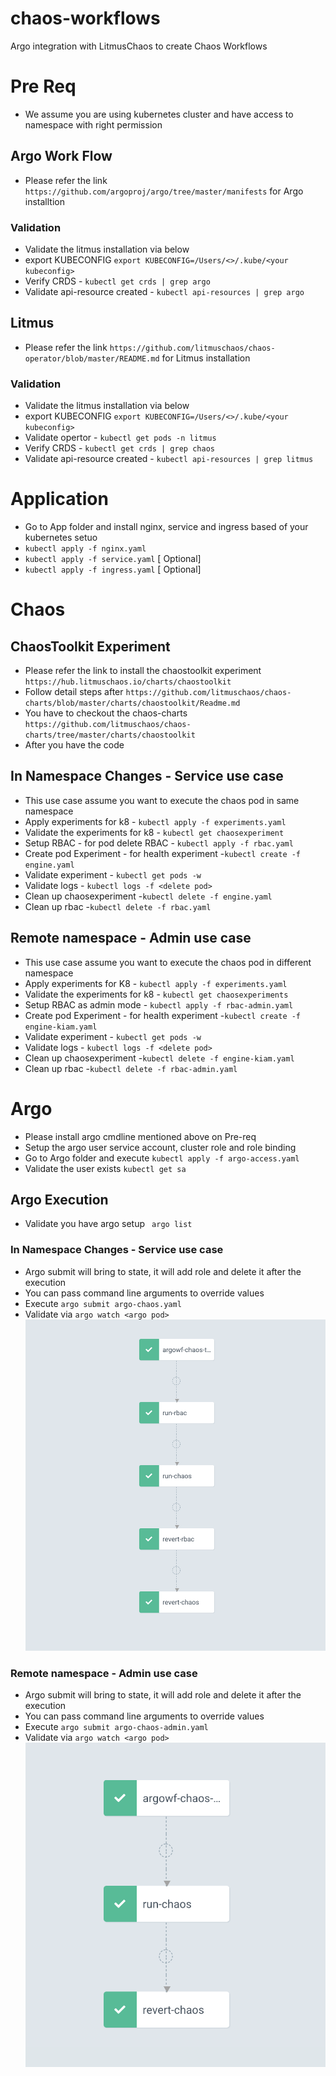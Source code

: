 # chaos-workflows
Argo integration with LitmusChaos to create Chaos Workflows

# Pre Req 
* We assume you are using kubernetes cluster and have access to namespace with right permission

## Argo Work Flow 
* Please refer the link `https://github.com/argoproj/argo/tree/master/manifests` for Argo installtion
### Validation 
* Validate the litmus installation via below 
* export KUBECONFIG `export KUBECONFIG=/Users/<>/.kube/<your kubeconfig>`
* Verify CRDS - `kubectl get crds | grep argo`
* Validate api-resource created - `kubectl api-resources | grep argo`


## Litmus
* Please refer the link `https://github.com/litmuschaos/chaos-operator/blob/master/README.md` for Litmus installation

### Validation 
* Validate the litmus installation via below 
* export KUBECONFIG `export KUBECONFIG=/Users/<>/.kube/<your kubeconfig>`
* Validate opertor - `kubectl get pods -n litmus`
* Verify CRDS - `kubectl get crds | grep chaos`
* Validate api-resource created - `kubectl api-resources | grep litmus`


# Application  
* Go to App folder and install nginx, service and ingress based of your kubernetes setuo
* `kubectl apply -f nginx.yaml`
* `kubectl apply -f service.yaml` [ Optional]
* `kubectl apply -f ingress.yaml` [ Optional]

# Chaos 

## ChaosToolkit Experiment
* Please refer the link to install the chaostoolkit experiment `https://hub.litmuschaos.io/charts/chaostoolkit` 
* Follow detail steps after `https://github.com/litmuschaos/chaos-charts/blob/master/charts/chaostoolkit/Readme.md` 
* You have to checkout the chaos-charts `https://github.com/litmuschaos/chaos-charts/tree/master/charts/chaostoolkit`
* After you have the code 

## In Namespace Changes - Service use case
* This use case assume you want to execute the chaos pod in same namespace
* Apply experiments for k8 - `kubectl apply -f experiments.yaml`
* Validate the experiments for k8 - `kubectl get chaosexperiment`
* Setup RBAC - for pod delete RBAC - `kubectl apply -f rbac.yaml`
* Create pod Experiment - for health experiment -`kubectl create -f engine.yaml`
* Validate experiment - `kubectl get pods -w`
* Validate logs - `kubectl logs -f <delete pod>`
* Clean up chaosexperiment -`kubectl delete -f engine.yaml`
* Clean up rbac  -`kubectl delete -f rbac.yaml`


## Remote namespace - Admin use case
* This use case assume you want to execute the chaos pod in different namespace
* Apply experiments for K8 - `kubectl apply -f experiments.yaml`
* Validate the experiments for k8 - `kubectl get chaosexperiments`
* Setup RBAC as admin mode - `kubectl apply -f rbac-admin.yaml`
* Create pod Experiment - for health experiment -`kubectl create -f engine-kiam.yaml`
* Validate experiment - `kubectl get pods -w`
* Validate logs - `kubectl logs -f <delete pod>`
* Clean up chaosexperiment -`kubectl delete -f engine-kiam.yaml`
* Clean up rbac  -`kubectl delete -f rbac-admin.yaml`


# Argo

* Please install argo cmdline mentioned above on Pre-req
* Setup the argo user service account, cluster role and role binding 
* Go to Argo folder and execute `kubectl apply -f argo-access.yaml`
* Validate the user exists `kubectl get sa`

## Argo Execution
* Validate you have argo setup ` argo list` 

### In Namespace Changes - Service use case
* Argo submit will bring to state, it will add role and delete it after the execution
* You can pass command line arguments to override values
* Execute `argo submit argo-chaos.yaml`
* Validate via `argo watch <argo pod>`
![Argo with service](IMG/chaos.png)

### Remote namespace - Admin use case
* Argo submit will bring to state, it will add role and delete it after the execution
* You can pass command line arguments to override values
* Execute `argo submit argo-chaos-admin.yaml`
* Validate via `argo watch <argo pod>`
![Argo with admin](IMG/chaos-admin.png)
